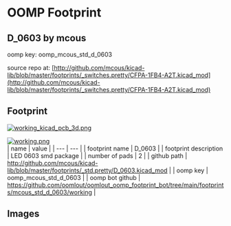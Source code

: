 # OOMP Footprint  
## D_0603  by mcous  
  
oomp key: oomp_mcous_std_d_0603  
  
source repo at: [http://github.com/mcous/kicad-lib/blob/master/footprints/_switches.pretty/CFPA-1FB4-A2T.kicad_mod](http://github.com/mcous/kicad-lib/blob/master/footprints/_switches.pretty/CFPA-1FB4-A2T.kicad_mod)  
## Footprint  
  
[![working_kicad_pcb_3d.png](working_kicad_pcb_3d_600.png)](working_kicad_pcb_3d.png)  
  
[![working.png](working_600.png)](working.png)  
| name | value | 
| --- | --- | 
| footprint name | D_0603 | 
| footprint description | LED 0603 smd package | 
| number of pads | 2 | 
| github path | http://github.com/mcous/kicad-lib/blob/master/footprints/_std.pretty/D_0603.kicad_mod | 
| oomp key | oomp_mcous_std_d_0603 | 
| oomp bot github | https://github.com/oomlout/oomlout_oomp_footprint_bot/tree/main/footprints/mcous_std_d_0603/working | 
## Images  
